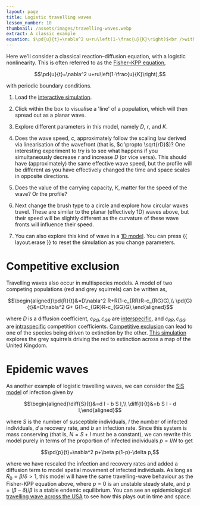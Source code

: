 ```yaml
---
layout: page
title: Logistic travelling waves
lesson_number: 10
thumbnail: /assets/images/travelling-waves.webp
extract: A classic example
equation: $\pd{u}{t}=\nabla^2 u+ru\left(1-\frac{u}{K}\right)$<br />with periodic boundary conditions
---
```

Here we'll consider a classical reaction–diffusion equation, with a logistic nonlinearity. This is often referred to as the [Fisher–KPP equation](https://en.wikipedia.org/wiki/Fisher%27s_equation),

$$\pd{u}{t}=\nabla^2 u+ru\left(1-\frac{u}{K}\right),$$

with periodic boundary conditions.

1. Load the [interactive simulation](/sim/?preset=travellingWave). 

1. Click within the box to visualise a 'line' of a population, which will then spread out as a planar wave. 

1. Explore different parameters in this model, namely $D$, $r$, and $K$. 
 
1. Does the wave speed, $c$, approximately follow the scaling law derived via linearisation of the wavefront (that is, $c \propto \sqrt{rD}$)? One interesting experiment to try is to see what happens if you simultaneously decrease $r$ and increase $D$ (or vice versa). This should have (approximately) the same effective wave speed, but the profile will be different as you have effectively changed the time and space scales in opposite directions.

1. Does the value of the carrying capacity, $K$, matter for the speed of the wave? Or the profile?

1. Next change the brush type to a circle and explore how circular waves travel. These are similar to the planar (effectively 1D) waves above, but their speed will be slightly different as the curvature of these wave fronts will influence their speed.

1. You can also explore this kind of wave in a [1D model](/sim/?preset=travellingWave1D). You can press {{ layout.erase }} to reset the simulation as you change parameters.

# Competitive exclusion

Travelling waves also occur in multispecies models. A model of two competing populations (red and grey squirrels) can be written as,

$$\begin{aligned}\pd{R}{t}&=D\nabla^2 R+R(1-c_{RR}R-c_{RG}G),\\ \pd{G}{t}&=D\nabla^2 G+ G(1-c_{GR}R-c_{GG}G),\end{aligned}$$

where $D$ is a diffusion coefficient,  $c_{RG}, c_{GR}$ are [interspecific](https://en.wikipedia.org/wiki/Interspecific_competition), and $c_{RR},c_{GG}$ are [intraspecific](https://en.wikipedia.org/wiki/Intraspecific_competition) competition coefficients. [Competitive exclusion](https://en.wikipedia.org/wiki/Competitive_exclusion_principle) can lead to one of the species being driven to extinction by the other. [This simulation](/sim/?preset=RedGreyInvasionUK) explores the grey squirrels driving the red to extinction across a map of the United Kingdom.

# Epidemic waves

As another example of logistic travelling waves, we can consider the [SIS model](https://en.wikipedia.org/wiki/Compartmental_models_in_epidemiology#Variations_on_the_basic_SIR_model) of infection given by

$$\begin{aligned}\diff{S}{t}&=d I - b S I,\\ \diff{I}{t}&=b S I - d I,\end{aligned}$$

where $S$ is the number of susceptible individuals, $I$ the number of infected individuals, $d$ a recovery rate, and $b$ an infection rate. Since this system is mass conserving (that is, $N=S + I$ must be a constant), we can rewrite this model purely in terms of the proportion of infected individuals $p = I/N$ to get

$$\pd{p}{t}=\nabla^2 p+\beta p(1-p)-\delta p,$$

where we have rescaled the infection and recovery rates and added a diffusion term to model spatial movement of infected individuals. As long as $R_0 = \beta/\delta > 1$, this model will have the same travelling-wave behaviour as the Fisher-KPP equation above, where $p=0$ is an unstable steady state, and $p=(\beta - \delta)/\beta$ is a stable endemic equilibrium. You can see an epidemiological [travelling wave across the USA](/sim/?preset=SpanishFluWave) to see how this plays out in time and space.
